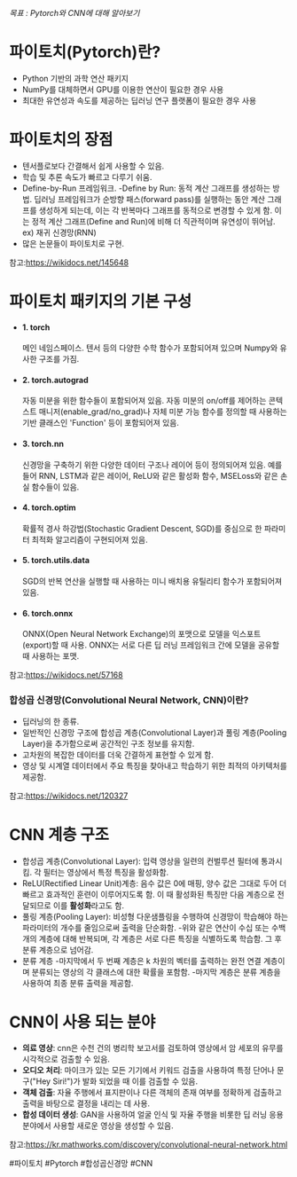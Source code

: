 *목표 : Pytorch와 CNN에 대해 알아보기*

# 파이토치(Pytorch)란?
- Python 기반의 과학 연산 패키지
- NumPy를 대체하면서 GPU를 이용한 연산이 필요한 경우 사용
- 최대한 유연성과 속도를 제공하는 딥러닝 연구 플랫폼이 필요한 경우 사용

# 파이토치의 장점
- 텐서플로보다 간결해서 쉽게 사용할 수 있음.
- 학습 및 추론 속도가 빠르고 다루기 쉬움.
- Define-by-Run 프레임워크.
	-Define by Run: 동적 계산 그래프를 생성하는 방법.
		딥러닝 프레임워크가 순방향 패스(forward pass)를 실행하는 동안 계산 그래프를 생성하게 되는데, 이는 각 반복마다 그래프를 동적으로 변경할 수 있게 함. 이는 정적 계산 그래프(Define and Run)에 비해 더 직관적이며 유연성이 뛰어남. 
		ex) 재귀 신경망(RNN)
- 많은 논문들이 파이토치로 구현.

참고:https://wikidocs.net/145648

# 파이토치 패키지의 기본 구성
- #### 1. torch
	메인 네임스페이스. 텐서 등의 다양한 수학 함수가 포함되어져 있으며 Numpy와 유사한 구조를 가짐.

- #### 2. torch.autograd
	자동 미분을 위한 함수들이 포함되어져 있음. 자동 미분의 on/off를 제어하는 콘텍스트 매니저(enable_grad/no_grad)나 자체 미분 가능 함수를 정의할 때 사용하는 기반 클래스인 'Function' 등이 포함되어져 있음.

- #### 3. torch.nn
	신경망을 구축하기 위한 다양한 데이터 구조나 레이어 등이 정의되어져 있음. 예를 들어 RNN, LSTM과 같은 레이어, ReLU와 같은 활성화 함수, MSELoss와 같은 손실 함수들이 있음.

- #### 4. torch.optim
	확률적 경사 하강법(Stochastic Gradient Descent, SGD)를 중심으로 한 파라미터 최적화 알고리즘이 구현되어져 있음.

- #### 5. torch.utils.data
	SGD의 반복 연산을 실행할 때 사용하는 미니 배치용 유틸리티 함수가 포함되어져 있음.

- #### 6. torch.onnx
	ONNX(Open Neural Network Exchange)의 포맷으로 모델을 익스포트(export)할 때 사용. ONNX는 서로 다른 딥 러닝 프레임워크 간에 모델을 공유할 때 사용하는 포맷.
	
참고:https://wikidocs.net/57168

### 합성곱 신경망(Convolutional Neural Network, CNN)이란?
- 딥러닝의 한 종류.
- 일반적인 신경망 구조에 합성곱 계층(Convolutional Layer)과 풀링 계층(Pooling Layer)을 추가함으로써 공간적인 구조 정보를 유지함.
- 고차원의 복잡한 데이터를 더욱 간결하게 표현할 수 있게 함.
- 영상 및 시계열 데이터에서 주요 특징을 찾아내고 학습하기 위한 최적의 아키텍처를 제공함.

참고:https://wikidocs.net/120327

# CNN 계층 구조
- 합성곱 계층(Convolutional Layer): 입력 영상을 일련의 컨벌루션 필터에 통과시킴. 각 필터는 영상에서 특정 특징을 활성화함.
- ReLU(Rectified Linear Unit)계층: 음수 값은 0에 매핑, 양수 값은 그대로 두어 더 빠르고 효과적인 훈련이 이루어지도록 함. 이 때 활성화된 특징만 다음 계층으로 전달되므로 이를 **활성화**라고도 함.
- 풀링 계층(Pooling Layer): 비성형 다운샘플링을 수행하여 신경망이 학습해야 하는 파라미터의 개수를 줄임으로써 출력을 단순화함.
-위와 같은 연산이 수십 또는 수백 개의 계층에 대해 반복되며, 각 계층은 서로 다른 특징을 식별하도록 학습함. 그 후 분류 계층으로 넘어감.
- 분류 계층
	-마지막에서 두 번째 계층은 k 차원의 벡터를 출력하는 완전 연결 계층이며 분류되는 영상의 각 클래스에 대한 확률을 포함함.
	-마지막 계층은 분류 계층을 사용하여 최종 분류 출력을 제공함.

# CNN이 사용 되는 분야
- **의료 영상**: cnn은 수천 건의 병리학 보고서를 검토하여 영상에서 암 세포의 유무를 시각적으로 검출할 수 있음.
- **오디오 처리**: 마이크가 있는 모든 기기에서 키워드 검출을 사용하여 특정 단어나 문구("Hey Siri!")가 발화 되었을 때 이를 검출할 수 있음.
- **객체 검출**: 자율 주행에서 표지판이나 다른 객체의 존재 여부를 정확하게 검출하고 출력을 바탕으로 결정을 내리는 데 사용.
- **합성 데이터 생성**: GAN을 사용하여 얼굴 인식 및 자율 주행을 비롯한 딥 러닝 응용 분야에서 사용할 새로운 영상을 생성할 수 있음.

참고:https://kr.mathworks.com/discovery/convolutional-neural-network.html

#파이토치 #Pytorch #합성곱신경망 #CNN